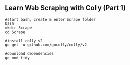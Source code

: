## Learn Web Scraping with Colly (Part 1)

```{shell}
#start bash, create & enter Scrape folder
bash
mkdir Scrape
cd Scrape

#install colly v2
go get -u github.com/gocolly/colly/v2

#download dependencies
go mod tidy
```
